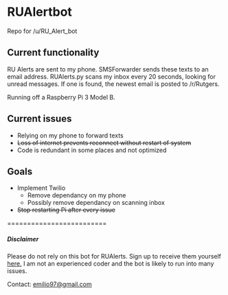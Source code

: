 # RUAlertbot
Repo for /u/RU_Alert_bot

## Current functionality
RU Alerts are sent to my phone. SMSForwarder sends these texts to an email address. RUAlerts.py scans my inbox every 20 seconds, looking for unread messages. If one is found, the newest email is posted to /r/Rutgers.

Running off a Raspberry Pi 3 Model B.

## Current issues
- Relying on my phone to forward texts
- ~~Loss of internet prevents reconnect without restart of system~~
- Code is redundant in some places and not optimized
  
## Goals
- Implement Twilio
  - Remove dependancy on my phone
  - Possibly remove dependancy on scanning inbox
- ~~Stop restarting Pi after every issue~~

=========================

##### Disclaimer
Please do not rely on this bot for RUAlerts. Sign up to receive them yourself [here.](https://personalinfo.rutgers.edu/pi/updateEns.htm) I am not an experienced coder and the bot is likely to run into many issues. 

Contact: emilio97@gmail.com
